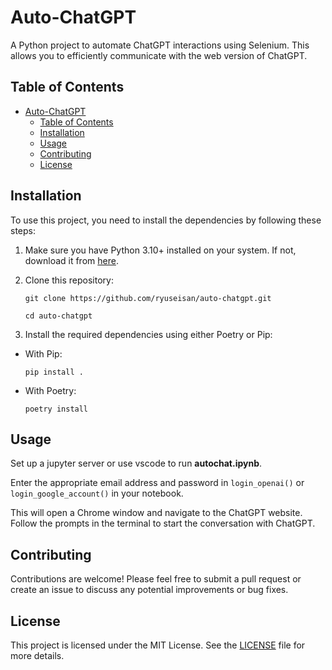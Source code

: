 # Auto-ChatGPT

A Python project to automate ChatGPT interactions using Selenium. This allows you to efficiently communicate with the web version of ChatGPT.

## Table of Contents

- [Auto-ChatGPT](#auto-chatgpt)
  - [Table of Contents](#table-of-contents)
  - [Installation](#installation)
  - [Usage](#usage)
  - [Contributing](#contributing)
  - [License](#license)

## Installation

To use this project, you need to install the dependencies by following these steps:

1. Make sure you have Python 3.10+ installed on your system. If not, download it from [here](https://www.python.org/downloads/).

2. Clone this repository:

   ```
   git clone https://github.com/ryuseisan/auto-chatgpt.git
   ```

   ```
   cd auto-chatgpt
   ```

3. Install the required dependencies using either Poetry or Pip:

- With Pip:

  ```
  pip install .
  ```

- With Poetry:

  ```
  poetry install
  ```

## Usage

Set up a jupyter server or use vscode to run **autochat.ipynb**.

Enter the appropriate email address and password in `login_openai()` or `login_google_account()` in your notebook.

This will open a Chrome window and navigate to the ChatGPT website. Follow the prompts in the terminal to start the conversation with ChatGPT.

## Contributing

Contributions are welcome! Please feel free to submit a pull request or create an issue to discuss any potential improvements or bug fixes.

## License

This project is licensed under the MIT License. See the [LICENSE](LICENSE) file for more details.
